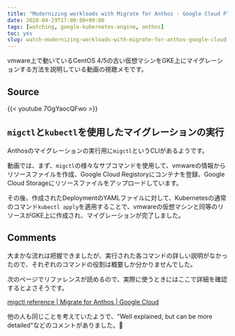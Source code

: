 ```yaml
---
title: "Modernizing workloads with Migrate for Anthos - Google Cloud Platform ‐ YouTube"
date: 2020-04-29T17:00:00+09:00
tags: [watching, google-kubernetes-engine, anthos]
toc: yes
slug: watch-modernizing-workloads-with-migrate-for-anthos-google-cloud-platform-youtube
---
```


vmware上で動いているCentOS 4/5の古い仮想マシンをGKE上にマイグレーションする方法を説明している動画の視聴メモです。

<!--more-->

## Source

{{< youtube 7OgYaocQFwo >}}

## `migctl`と`kubectl`を使用したマイグレーションの実行

Anthosのマイグレーションの実行用に`migctl`というCLIがあるようです。

動画では、まず、`migctl`の様々なサブコマンドを使用して、vmwareの情報からリソースファイルを作成、Google Cloud Registoryにコンテナを登録、Google Cloud Storageにリソースファイルをアップロードしています。

その後、作成されたDeploymentのYAMLファイルに対して、Kubernetesの通常のコマンド`kubectl apply`を適用することで、vmwareの仮想マシンと同等のリソースがGKE上に作成され、マイグレーションが完了しました。

## Comments

大まかな流れは把握できましたが、実行された各コマンドの詳しい説明がなかったので、それぞれのコマンドの役割は概要しか分かりませんでした。

次のページでリファレンスが読めるので、実際に使うときにはここで詳細を確認するとよさそうです。

[migctl reference  |  Migrate for Anthos  |  Google Cloud](https://cloud.google.com/migrate/anthos/docs/migctl-reference)

他の人も同じことを考えていたようで、"Well explained, but can be more detailed"などのコメントがありました。🙂

